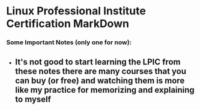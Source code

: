 # Linux Professional Institute Certification MarkDown  
### Some Important Notes (only one for now):
- ## It's not good to start learning the LPIC from these notes there are many courses that you can buy (or free) and watching them is more like my practice for memorizing and explaining to myself
